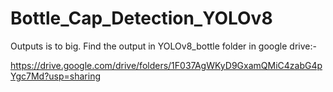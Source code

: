 # Bottle_Cap_Detection_YOLOv8

Outputs is to big. Find the output in YOLOv8_bottle folder in google drive:- 

https://drive.google.com/drive/folders/1F037AgWKyD9GxamQMiC4zabG4pYgc7Md?usp=sharing

